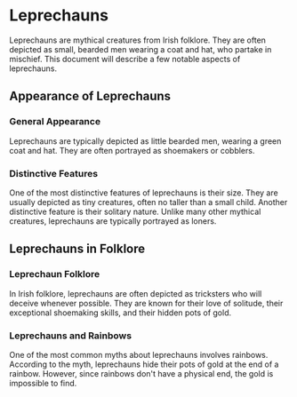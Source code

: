 # Leprechauns

Leprechauns are mythical creatures from Irish folklore. They are often depicted as small, bearded men wearing a coat and hat, who partake in mischief. This document will describe a few notable aspects of leprechauns.

## Appearance of Leprechauns

### General Appearance

Leprechauns are typically depicted as little bearded men, wearing a green coat and hat. They are often portrayed as shoemakers or cobblers.

### Distinctive Features

One of the most distinctive features of leprechauns is their size. They are usually depicted as tiny creatures, often no taller than a small child. Another distinctive feature is their solitary nature. Unlike many other mythical creatures, leprechauns are typically portrayed as loners.

## Leprechauns in Folklore

### Leprechaun Folklore

In Irish folklore, leprechauns are often depicted as tricksters who will deceive whenever possible. They are known for their love of solitude, their exceptional shoemaking skills, and their hidden pots of gold.

### Leprechauns and Rainbows

One of the most common myths about leprechauns involves rainbows. According to the myth, leprechauns hide their pots of gold at the end of a rainbow. However, since rainbows don't have a physical end, the gold is impossible to find.


